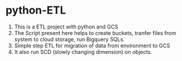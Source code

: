 # python-ETL

1. This is a ETL project with python and GCS
2. The Script present here helps to create buckets, tranfer files from system to cloud storage, run Bigquery SQLs.
3. Simple step ETL for migration of data from environment to GCS
4. It also run SCD (slowly changing dimension) on objects.
